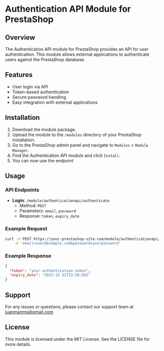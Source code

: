 # Authentication API Module for PrestaShop

## Overview

The Authentication API module for PrestaShop provides an API for user authentication. This module allows external applications to authenticate users against the PrestaShop database.

## Features

- User login via API
- Token-based authentication
- Secure password handling
- Easy integration with external applications

## Installation

1. Download the module package.
2. Upload the module to the `/modules` directory of your PrestaShop installation.
3. Go to the PrestaShop admin panel and navigate to `Modules` > `Module Manager`.
4. Find the Authentication API module and click `Install`.
5. You can now use the endpoint

## Usage

### API Endpoints

- **Login**: `/module/authenticationapi/authenticate`
  - Method: `POST`
  - Parameters: `email`, `password`
  - Response: `token`, `expiry_date`

### Example Request

```bash
curl -X POST https://your-prestashop-site.com/module/authenticationapi/authenticate \
    -d 'email=user@example.com&password=yourpassword'
```

### Example Response

```json
{
  "token": "your-authentication-token",
  "expiry_date": "2023-12-31T23:59:59Z"
}
```

## Support

For any issues or questions, please contact our support team at juanmanms@gmail.com

## License

This module is licensed under the MIT License. See the LICENSE file for more details.
